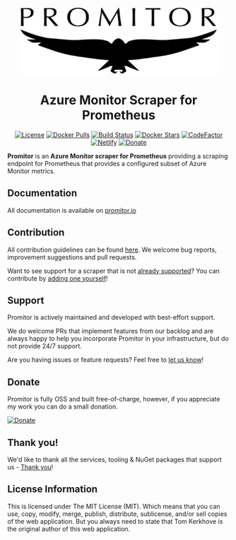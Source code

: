 <p align=center><img src="./docs/media/logos/promitor.png" alt="Promitor Logo" height="150"></p>

<h1 align="center">Azure Monitor Scraper for Prometheus</h1>

<p align="center">
    <a href="./LICENSE" rel="nofollow"><img src="https://img.shields.io/github/license/mashape/apistatus.svg?style=flat-square" alt="License"></a>
<a href="https://hub.docker.com/r/tomkerkhove/promitor-scraper/" rel="nofollow"><img src="https://img.shields.io/docker/pulls/tomkerkhove/promitor-scraper.svg?style=flat-square" alt="Docker Pulls"></a>
<a href="https://dev.azure.com/tomkerkhove/Promitor/_build/latest?definitionId=50&branchName=master" rel="nofollow"><img src="https://dev.azure.com/tomkerkhove/Promitor/_apis/build/status/Promitor%20CI%20-%20Scraper%20Agent?branchName=master" alt="Build Status"></a>
<a href="https://hub.docker.com/r/tomkerkhove/promitor-scraper/" rel="nofollow"><img src="https://img.shields.io/docker/stars/tomkerkhove/promitor-scraper.svg?style=flat-square" alt="Docker Stars"></a>
<a href="https://www.codefactor.io/repository/github/tomkerkhove/promitor" rel="nofollow"><img src="https://www.codefactor.io/repository/github/tomkerkhove/promitor/badge" alt="CodeFactor"></a>
<a href="https://app.netlify.com/sites/promitor-staging/deploys" rel="nofollow"><img src="https://api.netlify.com/api/v1/badges/07753d51-f4f8-4ffb-8e8d-d64c312c6636/deploy-status" alt="Netlify"></a>
<a href="https://www.paypal.com/cgi-bin/webscr?cmd=_s-xclick&hosted_button_id=LYCEDSP3S5P9G&source=url" rel="nofollow"><img src="https://promitor.io/media/buttons/paypal.png" alt="Donate"></a>
</p>

**Promitor** is an **Azure Monitor scraper for Prometheus** providing a scraping endpoint for Prometheus that provides a configured subset of Azure Monitor metrics.

## Documentation
All documentation is available on [promitor.io](https://promitor.io)

## Contribution
All contribution guidelines can be found [here](./.github/CONTRIBUTING.md). We welcome bug reports, improvement suggestions and pull requests.

Want to see support for a scraper that is not [already supported](https://promitor.io/configuration/metrics/)? You can contribute by [adding one yourself](adding-a-new-scraper.md)!

## Support
Promitor is actively maintained and developed with best-effort support.

We do welcome PRs that implement features from our backlog and are always happy to help you incorporate Promitor in your infrastructure, but do not provide 24/7 support.

Are you having issues or feature requests? Feel free to [let us know](https://github.com/tomkerkhove/promitor/issues/new/choose)!

## Donate
Promitor is fully OSS and built free-of-charge, however, if you appreciate my work you can do a small donation.

[![Donate](https://promitor.io/media/buttons/paypal.png)](https://www.paypal.com/cgi-bin/webscr?cmd=_s-xclick&hosted_button_id=LYCEDSP3S5P9G&source=url)

## Thank you!
We'd like to thank all the services, tooling & NuGet packages that support us - [Thank you](https://promitor.io/thank-you)!

## License Information
This is licensed under The MIT License (MIT). Which means that you can use, copy, modify, merge, publish, distribute, sublicense, and/or sell copies of the web application. But you always need to state that Tom Kerkhove is the original author of this web application.
